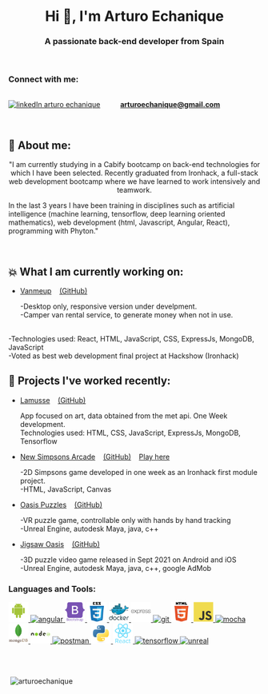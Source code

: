 <h1 align="center">Hi 👋, I'm Arturo Echanique</h1>
<h3 align="center">A passionate back-end developer from Spain</h3>
<br>

<h3 align="left">Connect with me:</h3>
<p align="left">

<div style="display:flex; align-items:center">

<a href="https://www.linkedin.com/in/arturo-echanique" target="blank"><img align="center" src="https://raw.githubusercontent.com/rahuldkjain/github-profile-readme-generator/master/src/images/icons/Social/linked-in-alt.svg" alt="linkedIn arturo echanique" height="30" width="40" /></a>
</p>
<p style="margin-left:40px">

**arturoechanique@gmail.com**
</p>
</div>
<br>

## 🤔 About me:

<p align="center"> "I am currently studying in a Cabify bootcamp on back-end technologies for which I have been selected. 
Recently graduated from Ironhack, a full-stack web development bootcamp where we have learned to work intensively and teamwork.

In the last 3 years I have been training in disciplines such as artificial intelligence (machine learning, tensorflow, deep learning oriented mathematics), web development (html, Javascript, Angular, React), programming with Phyton."</p>
<br>

## :boom: What I am currently working on:

- [Vanmeup](https://github.com/Gao83/re_educ-client) &nbsp;&nbsp;&nbsp;[(GitHub)](https://github.com/Gao83/Portfolio-React)

  <span><p>-Desktop only, responsive version under develpment.
  <br>
-Camper van rental service, to generate money when not in use.
<br>
-Technologies used: React, HTML, JavaScript, CSS, ExpressJs, MongoDB, JavaScript
<br>
-Voted as best web development final project at Hackshow (Ironhack)</p></span>
  
      

## 💬 Projects I've worked recently:

- [Lamusse](https://github.com/Gao83/re_educ-client) &nbsp;&nbsp;&nbsp;[(GitHub)](https://github.com/Gao83/Portfolio-React)

  <span><p>App focused on art, data obtained from the met api. One Week development.<br>
Technologies used: HTML, CSS, JavaScript, ExpressJs, MongoDB, Tensorflow</p></span>

- [New Simpsons Arcade](https://github.com/Gao83/re_educ-client) &nbsp;&nbsp;&nbsp;[(GitHub)](https://github.com/Gao83/Portfolio-React) &nbsp;&nbsp;&nbsp;[Play here](https://github.com/Gao83/re_educ-client)

  <span><p>-2D Simpsons game developed in one week as an Ironhack first module project.<br>
-HTML, JavaScript, Canvas<br></p></span>

- [Oasis Puzzles](https://github.com/Gao83/re_educ-client) &nbsp;&nbsp;&nbsp;[(GitHub)](https://github.com/Gao83/Portfolio-React)

  <span><p>-VR puzzle game, controllable only with hands by hand tracking<br>
-Unreal Engine, autodesk Maya, java, c++</p></span>

- [Jigsaw Oasis](https://github.com/Gao83/re_educ-client) &nbsp;&nbsp;&nbsp;[(GitHub)](https://github.com/Gao83/Portfolio-React)

  <span><p>-3D puzzle video game released in Sept 2021 on Android and iOS<br>
-Unreal Engine, autodesk Maya, java, c++, google AdMob</p></span>

<h3 align="left">Languages and Tools:</h3>
<p align="left"> <a href="https://developer.android.com" target="_blank" rel="noreferrer"> <img src="https://raw.githubusercontent.com/devicons/devicon/master/icons/android/android-original-wordmark.svg" alt="android" width="40" height="40"/> </a> <a href="https://angular.io" target="_blank" rel="noreferrer"> <img src="https://angular.io/assets/images/logos/angular/angular.svg" alt="angular" width="40" height="40"/> </a> <a href="https://getbootstrap.com" target="_blank" rel="noreferrer"> <img src="https://raw.githubusercontent.com/devicons/devicon/master/icons/bootstrap/bootstrap-plain-wordmark.svg" alt="bootstrap" width="40" height="40"/> </a> <a href="https://www.w3schools.com/css/" target="_blank" rel="noreferrer"> <img src="https://raw.githubusercontent.com/devicons/devicon/master/icons/css3/css3-original-wordmark.svg" alt="css3" width="40" height="40"/> </a> <a href="https://www.docker.com/" target="_blank" rel="noreferrer"> <img src="https://raw.githubusercontent.com/devicons/devicon/master/icons/docker/docker-original-wordmark.svg" alt="docker" width="40" height="40"/> </a> <a href="https://expressjs.com" target="_blank" rel="noreferrer"> <img src="https://raw.githubusercontent.com/devicons/devicon/master/icons/express/express-original-wordmark.svg" alt="express" width="40" height="40"/> </a> <a href="https://git-scm.com/" target="_blank" rel="noreferrer"> <img src="https://www.vectorlogo.zone/logos/git-scm/git-scm-icon.svg" alt="git" width="40" height="40"/> </a> <a href="https://www.w3.org/html/" target="_blank" rel="noreferrer"> <img src="https://raw.githubusercontent.com/devicons/devicon/master/icons/html5/html5-original-wordmark.svg" alt="html5" width="40" height="40"/> </a> <a href="https://developer.mozilla.org/en-US/docs/Web/JavaScript" target="_blank" rel="noreferrer"> <img src="https://raw.githubusercontent.com/devicons/devicon/master/icons/javascript/javascript-original.svg" alt="javascript" width="40" height="40"/> </a> <a href="https://mochajs.org" target="_blank" rel="noreferrer"> <img src="https://www.vectorlogo.zone/logos/mochajs/mochajs-icon.svg" alt="mocha" width="40" height="40"/> </a> <a href="https://www.mongodb.com/" target="_blank" rel="noreferrer"> <img src="https://raw.githubusercontent.com/devicons/devicon/master/icons/mongodb/mongodb-original-wordmark.svg" alt="mongodb" width="40" height="40"/> </a> <a href="https://nodejs.org" target="_blank" rel="noreferrer"> <img src="https://raw.githubusercontent.com/devicons/devicon/master/icons/nodejs/nodejs-original-wordmark.svg" alt="nodejs" width="40" height="40"/> </a> <a href="https://postman.com" target="_blank" rel="noreferrer"> <img src="https://www.vectorlogo.zone/logos/getpostman/getpostman-icon.svg" alt="postman" width="40" height="40"/> </a> <a href="https://www.python.org" target="_blank" rel="noreferrer"> <img src="https://raw.githubusercontent.com/devicons/devicon/master/icons/python/python-original.svg" alt="python" width="40" height="40"/> </a> <a href="https://reactjs.org/" target="_blank" rel="noreferrer"> <img src="https://raw.githubusercontent.com/devicons/devicon/master/icons/react/react-original-wordmark.svg" alt="react" width="40" height="40"/> </a> <a href="https://www.tensorflow.org" target="_blank" rel="noreferrer"> <img src="https://www.vectorlogo.zone/logos/tensorflow/tensorflow-icon.svg" alt="tensorflow" width="40" height="40"/> </a> <a href="https://unrealengine.com/" target="_blank" rel="noreferrer"> <img src="https://raw.githubusercontent.com/kenangundogan/fontisto/036b7eca71aab1bef8e6a0518f7329f13ed62f6b/icons/svg/brand/unreal-engine.svg" alt="unreal" width="40" height="40"/> </a> </p>

<br>
<br>

<p>&nbsp;<img align="center" src="https://github-readme-stats.vercel.app/api?username=arturoechanique&show_icons=true&locale=en" alt="arturoechanique" /></p>